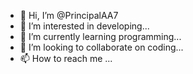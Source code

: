 - 👋 Hi, I’m @PrincipalAA7
- 👀 I’m interested in developing...
- 🌱 I’m currently learning programming...
- 💞️ I’m looking to collaborate on coding...
- 📫 How to reach me ...

<!---
PrincipalAA7/PrincipalAA7 is a ✨ special ✨ repository because its `README.md` (this file) appears on your GitHub profile.
You can click the Preview link to take a look at your changes.
--->
